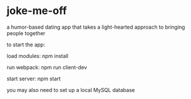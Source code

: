 # joke-me-off
a humor-based dating app that takes a light-hearted approach to bringing people together

to start the app:

load modules:
npm install

run webpack:
npm run client-dev

start server:
npm start

you may also need to set up a local MySQL database